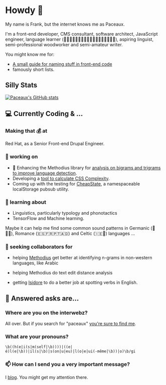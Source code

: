 # Howdy 👋

My name is Frank, but the internet knows me as Paceaux.

I'm a front-end developer, CMS consultant, software architect, JavaScript engineer, language learner (󠁿🏴󠁧󠁢󠁥󠁮󠁧󠁿🇪🇸🇫🇷🇵🇹🇮🇪🏴󠁧󠁢󠁷󠁬󠁳󠁿🇮🇱🇸🇾🇩🇪🇹🇷), aspiring linguist, semi-professional woodworker and semi-amateur writer.

You might know me for:

- [A small guide for naming stuff in front-end code](https://blog.frankmtaylor.com/2021/10/21/a-small-guide-for-naming-stuff-in-front-end-code/)
- famously short lists.

## Silly Stats

[![Paceaux's GitHub stats](https://github-readme-stats.vercel.app/api?username=paceaux&theme=radical)](https://github.com/paceaux/github-readme-stats)

## 💻 Currently Coding & &hellip;

### Making that 💰 at

Red Hat, as a Senior Front-end Drupal Engineer.

### 🔭 working on

- 🚀 Enhancing the Methodius library for [analysis on bigrams and trigrams to improve language detection](https://experiments.frankmtaylor.com/methodius/).
- Developing a [tool to calculate CSS Complexity](https://github.com/paceaux/css-complexity).
- Coming up with the testing for [CheapState](https://github.com/paceaux/CheapState), a namespaceable localStorage pubsub utility.

### 🌱 learning about

- Linguistics, particularly typology and phonotactics
- TensorFlow and Machine learning.

Maybe it can help me find some common sound patterns in Germanic (🏴󠁧󠁢󠁥󠁮󠁧󠁿🇩🇪),  Romance (🇪🇸🇫🇷🇵🇹🇦🇩) and Celtic (🇮🇪🏴󠁧󠁢󠁷󠁬󠁳󠁿) languages &hellip;

### 👯 seeking collaborators for

- helping [Methodius](https://github.com/paceaux/methodius) get better at identifying n-grams in non-western languages, like Arabic

- helping Methodius do text edit distance analysis

- getting [Isidore](https://github.com/paceaux/isidore) to do a better job at spotting verbs in English.

## 💬 Answered asks are&hellip;

### Where are you on the interwebz?

All over. But if you search for "paceaux" [you're sure to find me](https://paceaux.com).

### What are your pronouns?

`\b((h(e|i(s|m(self|\b))))|((e|é)l(e|\b))|il(s|\b)|s(on|u|eu)|l(o|e|ui(-même|\b))|o)\b/gi`

### 📫 How can I send you a very important message?

I [blog](https://blog.frankmtaylor.com).
You might get my attention there.

<!--
**paceaux/paceaux** is a ✨ _special_ ✨ repository because its `README.md` (this file) appears on your GitHub profile.

-->
